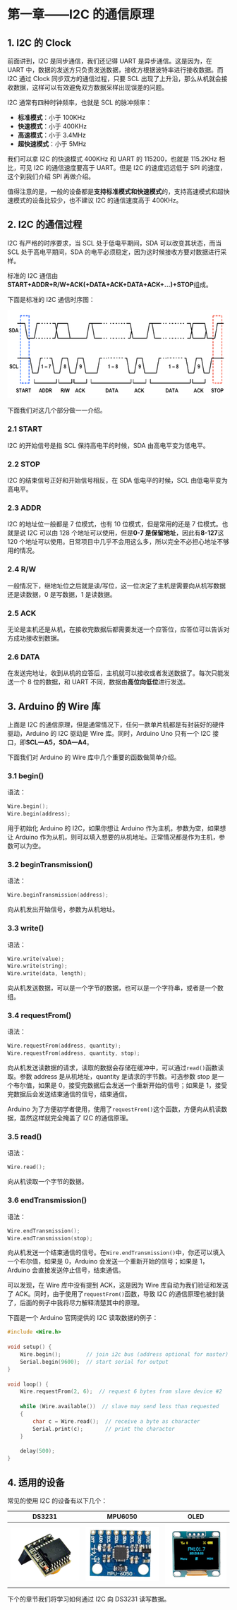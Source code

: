 # 第一章——I2C 的通信原理

## 1. I2C 的 Clock

前面讲到，I2C 是同步通信，我们还记得 UART 是异步通信。这是因为，在 UART 中，数据的发送方只负责发送数据，接收方根据波特率进行接收数据。而 I2C 通过 Clock 同步双方的通信过程，只要 SCL 出现了上升沿，那么从机就会接收数据，这样可以有效避免双方数据采样出现误差的问题。

I2C 通常有四种时钟频率，也就是 SCL 的脉冲频率：

- **标准模式**：小于 100KHz
- **快速模式**：小于 400KHz
- **高速模式**：小于 3.4MHz
- **超快速模式**：小于 5MHz

我们可以拿 I2C 的快速模式 400KHz 和 UART 的 115200，也就是 115.2KHz 相比，可见 I2C 的通信速度要高于 UART。但是 I2C 的速度远远低于 SPI 的速度，这个到我们介绍 SPI 再做介绍。

值得注意的是，一般的设备都是**支持标准模式和快速模式**的，支持高速模式和超快速模式的设备比较少，也不建议 I2C 的通信速度高于 400KHz。

## 2. I2C 的通信过程

I2C 有严格的时序要求，当 SCL 处于低电平期间，SDA 可以改变其状态，而当 SCL 处于高电平期间，SDA 的电平必须稳定，因为这时候接收方要对数据进行采样。

标准的 I2C 通信由**START+ADDR+R/W+ACK(+DATA+ACK+DATA+ACK+...)+STOP**组成。

下面是标准的 I2C 通信时序图：

![I2C通信时序图](Images/1-1.png)

下面我们对这几个部分做一一介绍。

### 2.1 START

I2C 的开始信号是指 SCL 保持高电平的时候，SDA 由高电平变为低电平。

### 2.2 STOP

I2C 的结束信号正好和开始信号相反，在 SDA 低电平的时候，SCL 由低电平变为高电平。

### 2.3 ADDR

I2C 的地址位一般都是 7 位模式，也有 10 位模式，但是常用的还是 7 位模式。也就是说 I2C 可以由 128 个地址可以使用，但是**0-7 是保留地址**，因此有**8-127**这 120 个地址可以使用。日常项目中几乎不会用这么多，所以完全不必担心地址不够用的情况。

### 2.4 R/W

一般情况下，继地址位之后就是读/写位，这一位决定了主机是需要向从机写数据还是读数据，0 是写数据，1 是读数据。

### 2.5 ACK

无论是主机还是从机，在接收完数据后都需要发送一个应答位，应答位可以告诉对方成功接收到数据。

### 2.6 DATA

在发送完地址，收到从机的应答后，主机就可以接收或者发送数据了。每次只能发送一个 8 位的数据，和 UART 不同，数据由**高位向低位**进行发送。

## 3. Arduino 的 Wire 库

上面是 I2C 的通信原理，但是通常情况下，任何一款单片机都是有封装好的硬件驱动，Arduino 的 I2C 驱动是 Wire 库。同时，Arduino Uno 只有一个 I2C 接口，即**SCL—A5，SDA—A4**。

下面我们对 Arduino 的 Wire 库中几个重要的函数做简单介绍。

### 3.1 begin()

语法：

```cpp
Wire.begin();
Wire.begin(address);
```

用于初始化 Arduino 的 I2C，如果你想让 Arduino 作为主机，参数为空，如果想让 Arduino 作为从机，则可以填入想要的从机地址。正常情况都是作为主机，参数可以为空。

### 3.2 beginTransmission()

语法：

```cpp
Wire.beginTransmission(address);
```

向从机发出开始信号，参数为从机地址。

### 3.3 write()

语法：

```cpp
Wire.write(value);
Wire.write(string);
Wire.write(data, length);
```

向从机发送数据，可以是一个字节的数据，也可以是一个字符串，或者是一个数组。

### 3.4 requestFrom()

语法：

```cpp
Wire.requestFrom(address, quantity);
Wire.requestFrom(address, quantity, stop);
```

向从机发送读数据的请求，读取的数据会存储在缓冲中，可以通过`read()`函数读取。参数 address 是从机地址，quantity 是请求的字节数。可选参数 stop 是一个布尔值，如果是 0，接受完数据后会发送一个重新开始的信号；如果是 1，接受完数据后会发送结束通信的信号，结束通信。

Arduino 为了方便初学者使用，使用了`requestFrom()`这个函数，方便向从机读数据，虽然这样就完全掩盖了 I2C 的通信原理。

### 3.5 read()

语法：

```cpp
Wire.read();
```

向从机读取一个字节的数据。

### 3.6 endTransmission()

语法：

```cpp
Wire.endTransmission();
Wire.endTransmission(stop);
```

向从机发送一个结束通信的信号。在`Wire.endTransmission()`中，你还可以填入一个布尔值，如果是 0，Arduino 会发送一个重新开始的信号；如果是 1，Arduino 会直接发送停止信号，结束通信。

可以发现，在 Wire 库中没有提到 ACK，这是因为 Wire 库自动为我们验证和发送了 ACK。同时，由于使用了`requestFrom()`函数，导致 I2C 的通信原理也被封装了，后面的例子中我将尽力解释清楚其中的原理。

下面是一个 Arduino 官网提供的 I2C 读取数据的例子：

```cpp
#include <Wire.h>

void setup() {
    Wire.begin();        // join i2c bus (address optional for master)
    Serial.begin(9600);  // start serial for output
}

void loop() {
    Wire.requestFrom(2, 6);  // request 6 bytes from slave device #2

    while (Wire.available())  // slave may send less than requested
    {
        char c = Wire.read();  // receive a byte as character
        Serial.print(c);       // print the character
    }

    delay(500);
}
```

## 4. 适用的设备

常见的使用 I2C 的设备有以下几个：

|          DS3231           |          MPU6050           |          OLED           |
| :-----------------------: | :------------------------: | :---------------------: |
| ![DS3231](Images/1-2.png) | ![MPU6050](Images/1-3.png) | ![OLED](Images/1-4.png) |

下个的章节我们将学习如何通过 I2C 向 DS3231 读写数据。
